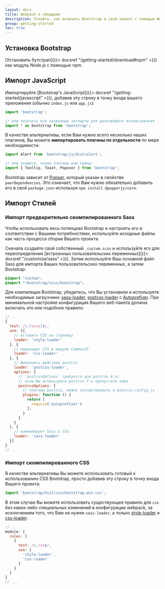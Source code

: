 ```yaml
---
layout: docs
title: Webpack и сборщики
description: Узнайте, как включить Bootstrap в свой проект с помощью Webpack или других сборщиков.
group: getting-started
toc: true
---
```


## Установка Bootstrap

[Установить бутстрап]({{< docsref "/getting-started/download#npm" >}}) как модуль Node.js с помощью npm.

## Импорт JavaScript

Импортируйте [Bootstrap's JavaScript]({{< docsref "/getting-started/javascript" >}}), добавив эту строку в точку входа вашего приложения (обычно `index.js` или `app.js`):

```js
import 'bootstrap';

// или получить все названные экспорты для дальнейшего использования
import * as bootstrap from 'bootstrap';
```

В качестве альтернативы, если Вам нужно всего несколько наших плагинов, Вы можете **импортировать плагины по отдельности** по мере необходимости:

```js
import Alert from 'bootstrap/js/dist/alert';

// или укажите, какие плагины вам нужны:
import { Tooltip, Toast, Popover } from 'bootstrap';
```

Bootstrap зависит от [Popper](https://popper.js.org/), который указан в свойстве `peerDependencies`.
Это означает, что Вам нужно обязательно добавить его в свой `package.json` используя `npm install @popperjs/core`.

## Импорт Стилей

### Импорт предварительно скомпилированного Sass

Чтобы использовать весь потенциал Bootstrap и настроить его в соответствии с Вашими потребностями, используйте исходные файлы как часть процесса сборки Вашего проекта.

Сначала создайте свой собственный `_custom.scss` и используйте его для переопределения [встроенных пользовательских переменных]({{< docsref "/customize/sass" >}}). Затем используйте Ваш основной файл Sass для импорта Ваших пользовательских переменных, а затем Bootstrap:

```scss
@import "custom";
@import "~bootstrap/scss/bootstrap";
```

Для компиляции Bootstrap, убедитесь, что Вы установили и используете необходимые загрузчики: [sass-loader](https://github.com/webpack-contrib/sass-loader), [postcss-loader](https://github.com/webpack-contrib/postcss-loader) с [Autoprefixer](https://github.com/postcss/autoprefixer#webpack). При минимальной настройке конфигурация Вашего веб-пакета должна включать это или подобное правило:

```js
// ...
{
  test: /\.(scss)$/,
  use: [{
    // вставить CSS на страницу
    loader: 'style-loader'
  }, {
    // переводит CSS в модули CommonJS
    loader: 'css-loader'
  }, {
    // Выполнить действия postcss
    loader: 'postcss-loader',
    options: {
      // `postcssOptions` требуется для postcss 8.x;
      // если Вы используете postcss 7.x пропустите ключ
      postcssOptions: {
        // плагины postcss, можно экспортировать в postcss.config.js
        plugins: function () {
          return [
            require('autoprefixer')
          ];
        }
      }
    }
  }, {
    // компилирует Sass в CSS
    loader: 'sass-loader'
  }]
}
// ...
```

### Импорт скомпилированного CSS

В качестве альтернативы Вы можете использовать готовый к использованию CSS Bootstrap, просто добавив эту строку в точку входа Вашего проекта:

```js
import 'bootstrap/dist/css/bootstrap.min.css';
```

В этом случае Вы можете использовать существующее правило для `css` без каких-либо специальных изменений в конфигурации webpack, за исключением того, что Вам не нужен `sass-loader`, а только [style-loader](https://github.com/webpack-contrib/style-loader) и [css-loader](https://github.com/webpack-contrib/css-loader).

```js
// ...
module: {
  rules: [
    {
      test: /\.css$/,
      use: [
        'style-loader',
        'css-loader'
      ]
    }
  ]
}
// ...
```

